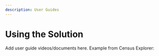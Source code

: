 ```yaml
---
description: User Guides
---
```


# Using the Solution

Add user guide videos/documents here.
Example from Census Explorer:
